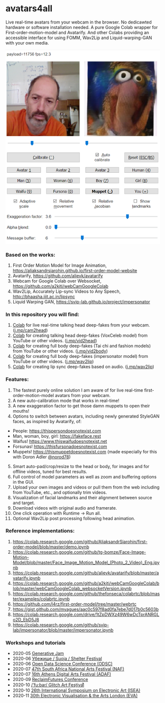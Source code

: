 # avatars4all
Live real-time avatars from your webcam in the browser. No dedicawted hardware or software installation needed. A pure Google Colab wrapper for First-order-motion-model and Avatarify. And other Colabs providing an accessible interface for using FOMM, Wav2Lip and Liquid-warping-GAN with your own media.

![GUI](gonzo_gui.png)

### Based on the works: 
1. First Order Motion Model for Image Animation, https://aliaksandrsiarohin.github.io/first-order-model-website 
2. Avatarify, https://github.com/alievk/avatarify 
3. Webcam for Google Colab over Websocket, https://github.com/a2kiti/webCamGoogleColab 
4. Wav2Lip, Accurately Lip-sync Videos to Any Speech, http://bhaasha.iiit.ac.in/lipsync
5. Liquid Warping GAN, https://svip-lab.github.io/project/impersonator

### In this repository you will find: 
1. [Colab](https://colab.research.google.com/github/eyaler/avatars4all/blob/master/fomm_live.ipynb) for live real-time talking head deep-fakes from your webcam. ([j.mp/cam2head](https://j.mp/cam2head))
2. [Colab](https://colab.research.google.com/github/eyaler/avatars4all/blob/master/fomm_bibi.ipynb) for creating talking head deep-fakes (VoxCeleb model) from YouTube or other videos. ([j.mp/vid2head](https://j.mp/vid2head))
3. [Colab](https://colab.research.google.com/github/eyaler/avatars4all/blob/master/fomm_fufu.ipynb) for creating full body deep-fakes (Tai chi and fashion models) from YouTube or other videos. ([j.mp/vid2body](https://j.mp/vid2body))
4. [Colab](https://github.com/eyaler/avatars4all/blob/master/ganozli.ipynb) for creating full body deep-fakes (impersonator model) from YouTube or other videos. ([j.mp/wav2lip](https://j.mp/vid2act))
5. [Colab](https://github.com/eyaler/avatars4all/blob/master/melaflefon.ipynb) for creating lip sync deep-fakes based on audio. ([j.mp/wav2lip](https://j.mp/wav2lip))

### Features:
1. The fastest purely online solution I am aware of for live real-time first-order-motion-model avatars from your webcam.
2. A new auto-calibration mode that works in real-time!
3. A new exaggeration factor to get those damn muppets to open their mouths!
4. Options to switch between avatars, including newly generated StyleGAN faces, as inspired by Avatarify, of:
- People: https://thispersondoesnotexist.com
- Man, woman, boy, girl: https://fakeface.rest
- Waifus! https://www.thiswaifudoesnotexist.net
- Forsunas! https://thisfursonadoesnotexist.com
- Muppets! https://thismuppetdoesnotexist.com (made especially for this with Doron Adler [@norod78](https://twitter.com/norod78))
5. Smart auto-pad/crop/resize to the head or body, for images and for offline videos, tuned for best results.
6. Full control of model parameters as well as zoom and buffering options in the GUI.
7. Upload your own images and videos or pull them from the web including from YouTube, etc., and optionally trim videos.
8. Visualization of facial landmarks and their alignment between source and target.
9. Download videos with original audio and framerate.
10. One click operation with Runtime -> Run all.
11. Optional Wav2Lip post processing following head animation.
 
### Reference implementations:
1. https://colab.research.google.com/github/AliaksandrSiarohin/first-order-model/blob/master/demo.ipynb 
2. https://colab.research.google.com/github/tg-bomze/Face-Image-Motion-Model/blob/master/Face_Image_Motion_Model_(Photo_2_Video)_Eng.ipynb 
3. https://colab.research.google.com/github/alievk/avatarify/blob/master/avatarify.ipynb 
4. https://colab.research.google.com/github/a2kiti/webCamGoogleColab/blob/master/webCamGoogleColab_websocketVersion.ipynb 
5. https://colab.research.google.com/github/thefonseca/colabrtc/blob/master/examples/colabrtc.ipynb 
6. https://github.com/l4rz/first-order-model/tree/master/webrtc 
7. https://gist.github.com/myagues/aac0c597f8ad0fa7ebe7d017b0c5603b
8. https://colab.research.google.com/drive/1tZpDWXz49W6wDcTprANRGLo2D_EbD5J8
9. https://colab.research.google.com/github/svip-lab/impersonator/blob/master/impersonator.ipynb

### Workshops and tutorials
- 2020-05 [Generative Jam](https://www.facebook.com/events/257984605579120/?post_id=243005947076986)
- 2020-06 [Убежище / Suoja / Shelter Festival](http://suojashelter.tilda.ws/eyal_gruss)
- 2020-06 [Open Data Science Conference (ODSC)](https://aiplus.odsc.com/courses/avatars-in-zoom-for-all)
- 2020-07 [47th South Africa National Arts Festival (NAF)](https://nationalartsfestival.co.za/show/avatars-in-zoom-for-all-a-hands-on-tutorial)
- 2020-07 [16th Athens Digital Arts Festival (ADAF)](https://online.adaf.gr/stm-zoom-webinar/adaf-online-workshop-avatars-in-zoom-eyal-gruss-il)
- 2020-09 [ReclaimFutures Conference](https://reclaimfutures.org/rf2020/events/avatars-in-zoom.html)
- 2020-10 [/’fu:bar/ Glitch Art Fest̯ivalͦ](https://fubar.space/#zoomavatars)
- 2020-10 [26th International Symposium on Electronic Art (ISEA)](https://isea2020.isea-international.org/isea2020-online-program)
- 2020-11 [30th Electronic Visualisation & the Arts London (EVA)](http://www.eva-london.org/eva-london-2020)
